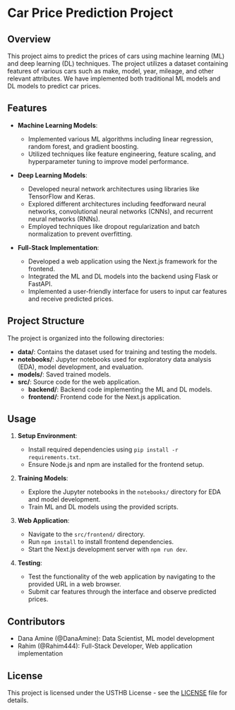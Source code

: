 # Car Price Prediction Project

## Overview

This project aims to predict the prices of cars using machine learning (ML) and deep learning (DL) techniques. The project utilizes a dataset containing features of various cars such as make, model, year, mileage, and other relevant attributes. We have implemented both traditional ML models and DL models to predict car prices.

## Features

- **Machine Learning Models**:

  - Implemented various ML algorithms including linear regression, random forest, and gradient boosting.
  - Utilized techniques like feature engineering, feature scaling, and hyperparameter tuning to improve model performance.

- **Deep Learning Models**:

  - Developed neural network architectures using libraries like TensorFlow and Keras.
  - Explored different architectures including feedforward neural networks, convolutional neural networks (CNNs), and recurrent neural networks (RNNs).
  - Employed techniques like dropout regularization and batch normalization to prevent overfitting.

- **Full-Stack Implementation**:
  - Developed a web application using the Next.js framework for the frontend.
  - Integrated the ML and DL models into the backend using Flask or FastAPI.
  - Implemented a user-friendly interface for users to input car features and receive predicted prices.

## Project Structure

The project is organized into the following directories:

- **data/**: Contains the dataset used for training and testing the models.
- **notebooks/**: Jupyter notebooks used for exploratory data analysis (EDA), model development, and evaluation.
- **models/**: Saved trained models.
- **src/**: Source code for the web application.
  - **backend/**: Backend code implementing the ML and DL models.
  - **frontend/**: Frontend code for the Next.js application.

## Usage

1. **Setup Environment**:

   - Install required dependencies using `pip install -r requirements.txt`.
   - Ensure Node.js and npm are installed for the frontend setup.

2. **Training Models**:

   - Explore the Jupyter notebooks in the `notebooks/` directory for EDA and model development.
   - Train ML and DL models using the provided scripts.

3. **Web Application**:

   - Navigate to the `src/frontend/` directory.
   - Run `npm install` to install frontend dependencies.
   - Start the Next.js development server with `npm run dev`.

4. **Testing**:
   - Test the functionality of the web application by navigating to the provided URL in a web browser.
   - Submit car features through the interface and observe predicted prices.

## Contributors

- Dana Amine (@DanaAmine): Data Scientist, ML model development
- Rahim (@Rahim444): Full-Stack Developer, Web application implementation

## License

This project is licensed under the USTHB License - see the [LICENSE](LICENSE) file for details.
